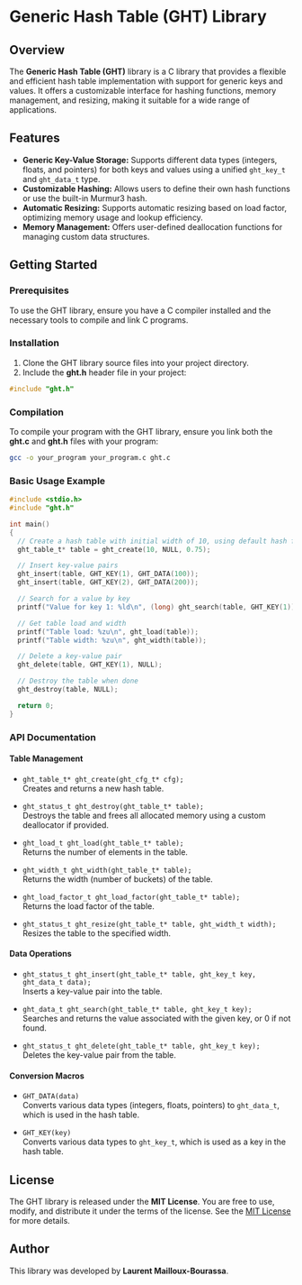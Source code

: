# Generic Hash Table (GHT) Library

## Overview

The **Generic Hash Table (GHT)** library is a C library that provides a flexible and efficient hash table implementation with support for generic keys and values. It offers a customizable interface for hashing functions, memory management, and resizing, making it suitable for a wide range of applications.

## Features
- **Generic Key-Value Storage:** Supports different data types (integers, floats, and pointers) for both keys and values using a unified `ght_key_t` and `ght_data_t` type.
- **Customizable Hashing:** Allows users to define their own hash functions or use the built-in Murmur3 hash.
- **Automatic Resizing:** Supports automatic resizing based on load factor, optimizing memory usage and lookup efficiency.
- **Memory Management:** Offers user-defined deallocation functions for managing custom data structures.

## Getting Started

### Prerequisites
To use the GHT library, ensure you have a C compiler installed and the necessary tools to compile and link C programs.

### Installation

1. Clone the GHT library source files into your project directory.
2. Include the **ght.h** header file in your project:
```c
#include "ght.h"
```

### Compilation
To compile your program with the GHT library, ensure you link both the **ght.c** and **ght.h** files with your program:

```bash
gcc -o your_program your_program.c ght.c
```

### Basic Usage Example

```c
#include <stdio.h>
#include "ght.h"

int main()
{
  // Create a hash table with initial width of 10, using default hash function, and auto-resize at 0.75 load factor
  ght_table_t* table = ght_create(10, NULL, 0.75);

  // Insert key-value pairs
  ght_insert(table, GHT_KEY(1), GHT_DATA(100));
  ght_insert(table, GHT_KEY(2), GHT_DATA(200));

  // Search for a value by key
  printf("Value for key 1: %ld\n", (long) ght_search(table, GHT_KEY(1)));

  // Get table load and width
  printf("Table load: %zu\n", ght_load(table));
  printf("Table width: %zu\n", ght_width(table));

  // Delete a key-value pair
  ght_delete(table, GHT_KEY(1), NULL);

  // Destroy the table when done
  ght_destroy(table, NULL);

  return 0;
}
```

### API Documentation

#### Table Management
- `ght_table_t* ght_create(ght_cfg_t* cfg);`  
  Creates and returns a new hash table.

- `ght_status_t ght_destroy(ght_table_t* table);`  
  Destroys the table and frees all allocated memory using a custom deallocator if provided.

- `ght_load_t ght_load(ght_table_t* table);`  
  Returns the number of elements in the table.

- `ght_width_t ght_width(ght_table_t* table);`  
  Returns the width (number of buckets) of the table.

- `ght_load_factor_t ght_load_factor(ght_table_t* table);`  
  Returns the load factor of the table.

- `ght_status_t ght_resize(ght_table_t* table, ght_width_t width);`  
  Resizes the table to the specified width.

#### Data Operations
- `ght_status_t ght_insert(ght_table_t* table, ght_key_t key, ght_data_t data);`  
  Inserts a key-value pair into the table.

- `ght_data_t ght_search(ght_table_t* table, ght_key_t key);`  
  Searches and returns the value associated with the given key, or 0 if not found.

- `ght_status_t ght_delete(ght_table_t* table, ght_key_t key);`  
  Deletes the key-value pair from the table.

#### Conversion Macros
- `GHT_DATA(data)`  
  Converts various data types (integers, floats, pointers) to `ght_data_t`, which is used in the hash table.

- `GHT_KEY(key)`  
  Converts various data types to `ght_key_t`, which is used as a key in the hash table.

## License

The GHT library is released under the **MIT License**. You are free to use, modify, and distribute it under the terms of the license. See the [MIT License](https://opensource.org/licenses/MIT) for more details.

## Author

This library was developed by **Laurent Mailloux-Bourassa**.